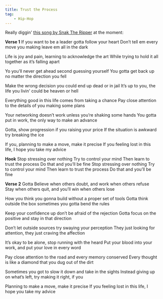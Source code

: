 ```yaml
---
title: Trust the Process
tag:
    - Hip-Hop
---
```


Really diggin' [this song by Snak The Ripper](https://www.youtube.com/watch?v=JdR7RjdK7sE) at the moment:

**Verse 1**
If you want to be a leader gotta follow your heart
Don’t tell em every move you making leave em all in the dark

Life is joy and pain, learning to acknowledge the art
While trying to hold it all together as it’s falling apart

Yo you’ll never get ahead second guessing yourself
You gotta get back up no matter the direction you fell

Make the wrong decision you could end up dead or in jail
It’s up to you, the life you livin' could be heaven or hell

Everything good in this life comes from taking a chance
Pay close attention to the details of you making some plans

Your networking doesn’t work unless you’re shaking some hands
You gotta put in work, the only way to make an advance

Gotta, show progression if you raising your price
If the situation is awkward try breaking the ice

If you, planning to make a move, make it precise
If you feeling lost in this life, I hope you take my advice


**Hook**
Stop stressing over nothing
Try to control your mind
Then learn to trust the process
Do that and you’ll be fine
Stop stressing over nothing
Try to control your mind
Then learn to trust the process
Do that and you’ll be fine


**Verse 2**
Gotta Believe when others doubt, and work when others refuse
Stay when others quit, and you’ll win when others lose

How you think you gonna build without a proper set of tools
Gotta think outside the box sometimes you gotta bend the rules

Keep your confidence up don’t be afraid of the rejection
Gotta focus on the positive and stay in that direction

Don’t let outside sources try swaying your perception
They just looking for attention, they just craving the affection

It’s okay to be alone, stop running with the heard
Put your blood into your work, and put your love in every word

Pay close attention to the road and every memory conserved
Every thought is like a diamond that you dug out of the dirt

Sometimes you got to slow it down and take in the sights
Instead giving up on what’s left, try making it right, if you

Planning to make a move, make it precise
If you feeling lost in this life, I hope you take my advice
